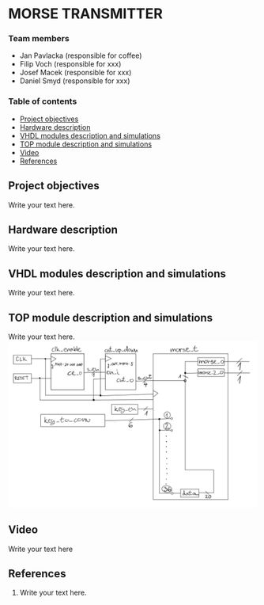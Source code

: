 # MORSE TRANSMITTER

### Team members

* Jan Pavlacka (responsible for coffee)
* Filip Voch   (responsible for xxx)
* Josef Macek  (responsible for xxx)
* Daniel Smyd  (responsible for xxx)

### Table of contents

* [Project objectives](#objectives)
* [Hardware description](#hardware)
* [VHDL modules description and simulations](#modules)
* [TOP module description and simulations](#top)
* [Video](#video)
* [References](#references)

<a name="objectives"></a>

## Project objectives

Write your text here.

<a name="hardware"></a>

## Hardware description

Write your text here.

<a name="modules"></a>

## VHDL modules description and simulations

Write your text here.


<a name="top"></a>

## TOP module description and simulations

Write your text here.
![figure](images/Top-project.jpeg)

<a name="video"></a>

## Video

Write your text here

<a name="references"></a>

## References

1. Write your text here.
